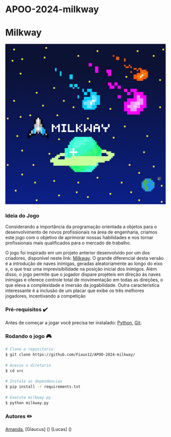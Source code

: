 # APOO-2024-milkway
# Milkway

![](assets/images/NovoLogo.jpg)

### Ideia do Jogo

Considerando a importância da programação orientada a objetos para o desenvolvimento de novos profissionais na área de engenharia, criamos este jogo com o objetivo de aprimorar nossas habilidades e nos tornar profissionais mais qualificados para o mercado de trabalho. 

O jogo foi inspirado em um projeto anterior desenvolvido por um dos criadores, disponível neste link: [Milkway](https://github.com/TP-Coltec-UFMG/milkway). O grande diferencial desta versão é a introdução de naves inimigas, geradas aleatoriamente ao longo do eixo x, o que traz uma imprevisibilidade na posição inicial dos inimigos. Além disso, o jogo permite que o jogador dispare projéteis em direção às naves inimigas e oferece controle total de movimentação em todas as direções, o que eleva a complexidade e imersão da jogabilidade. Outra característica interessante é a inclusão de um placar que exibe os três melhores jogadores, incentivando a competição


### Pré-requisitos :heavy_check_mark:

Antes de começar a jogar você precisa ter instalado:
[Python](https://www.python.org/), [Git](https://git-scm.com/).

### Rodando o jogo :video_game:

```bash
# Clone o repositorio
$ git clone https://github.com/Fiaux12/APOO-2024-milkway/

# Acesse o diretorio
$ cd src

# Instale as dependencias
$ pip install -r requirements.txt

# Execute milkway.py
$ python milkway.py
```

### Autores :pencil2:
[Amanda](https://github.com/Fiaux12),
[Glaucus] ()
[Lucas] ()
